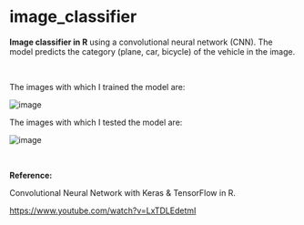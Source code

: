 # image_classifier
**Image classifier in R** using a convolutional neural network (CNN). The model predicts the category (plane, car, bicycle) of the vehicle in the image.

<br/>

The images with which I trained the model are:

![image](https://github.com/danielsimon4/image_classifier/assets/155323325/0305f5a4-c449-4c13-ab03-7e843e15698d)


The images with which I tested the model are:

![image](https://github.com/danielsimon4/image_classifier/assets/155323325/823e9a8f-ad59-4163-895d-9bf4e9534591)

<br/>


**Reference:**

Convolutional Neural Network with Keras & TensorFlow in R.

https://www.youtube.com/watch?v=LxTDLEdetmI
